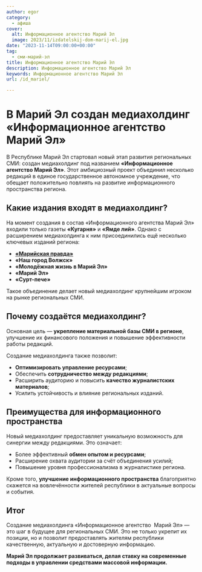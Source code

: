 ```yaml
---
author: egor
category:
  - афиша
cover:
  alt: Информационное агентство Марий Эл
  image: 2023/11/izdatelskij-dom-marij-el.jpg
date: "2023-11-14T09:00:00+00:00"
tag:
  - сми-марий-эл
title: Информационное агентство Марий Эл
description: Информационное агентство Марий Эл
keywords: Информационное агентство Марий Эл
url: /id_mariel/

---
```

# В Марий Эл создан медиахолдинг «Информационное агентство Марий Эл»

В Республике Марий Эл стартовал новый этап развития региональных СМИ: создан медиахолдинг под названием **«Информационное агентство Марий Эл»**. Этот амбициозный проект объединил несколько редакций в единое государственное автономное учреждение, что обещает положительно повлиять на развитие информационного пространства региона.

## Какие издания входят в медиахолдинг?

На момент создания в состав «Информационного агентства Марий Эл» входили только газеты **«Кугарня»** и **«Ямде лий»**. Однако с расширением медиахолдинга к ним присоединились ещё несколько ключевых изданий региона:

- [**«Марийская правда»**](/marpravda/)
- **«Наш город Волжск»**
- **«Молодёжная жизнь в Марий Эл»**
- **«Марий Эл»**
- **«Сурт-пече»**

Такое объединение делает новый медиахолдинг крупнейшим игроком на рынке региональных СМИ.

## Почему создаётся медиахолдинг?

Основная цель — **укрепление материальной базы СМИ в регионе**, улучшение их финансового положения и повышение эффективности работы редакций.

Создание медиахолдинга также позволит:

- **Оптимизировать управление ресурсами**;
- Обеспечить **сотрудничество между редакциями**;
- Расширить аудиторию и повысить **качество журналистских материалов**;
- Усилить устойчивость и влияние региональных изданий.

## Преимущества для информационного пространства

Новый медиахолдинг предоставляет уникальную возможность для синергии между редакциями. Это означает:

- Более эффективный **обмен опытом и ресурсами**;
- Расширение охвата аудитории за счёт объединения усилий;
- Повышение уровня профессионализма в журналистике региона.

Кроме того, **улучшение информационного пространства** благоприятно скажется на вовлечённости жителей республики в актуальные вопросы и события.

## Итог

Создание медиахолдинга «Информационное агентство  Марий Эл» — это шаг в будущее для региональных СМИ. Это не только укрепит их позиции, но и позволит предоставлять жителям республики качественную, актуальную и достоверную информацию.

**Марий Эл продолжает развиваться, делая ставку на современные подходы в управлении средствами массовой информации.**
